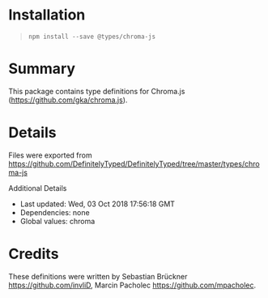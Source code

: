 # Installation
> `npm install --save @types/chroma-js`

# Summary
This package contains type definitions for Chroma.js (https://github.com/gka/chroma.js).

# Details
Files were exported from https://github.com/DefinitelyTyped/DefinitelyTyped/tree/master/types/chroma-js

Additional Details
 * Last updated: Wed, 03 Oct 2018 17:56:18 GMT
 * Dependencies: none
 * Global values: chroma

# Credits
These definitions were written by Sebastian Brückner <https://github.com/invliD>, Marcin Pacholec <https://github.com/mpacholec>.
